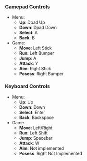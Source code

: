 ### Gamepad Controls
- Menu:
    - **Up**: Dpad Up
    - **Down**: Dpad Down
    - **Select**: A
    - **Back**: B
- Game:
    - **Move**: Left Stick
    - **Run**: Left Bumper
    - **Jump**: A
    - **Attack**: Y
    - **Aim**: Right Stick
    - **Posess**: Right Bumper

### Keyboard Controls
- Menu:
    - **Up**: Up
    - **Down**:  Down
    - **Select**: Enter
    - **Back**: Backspace
- Game
    - **Move**: Left/Right
    - **Run**: Left Shift
    - **Jump**: Spacebar
    - **Attack**: W
    - **Aim**: Not implemented
    - **Posess**: Right Not Implemented
